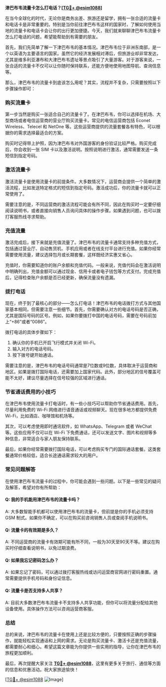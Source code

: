 **津巴布韦流量卡怎么打电话？[[TG💪+ @esim1088](https://t.me/s/esim1088)]**

在当今全球化的时代，无论你是商务出差、旅游还是留学，拥有一张合适的流量卡和电话卡是非常重要的。特别是当你前往津巴布韦这样的国家时，了解如何使用当地的流量卡和电话卡会让你的出行更加便捷。今天，我们就来聊聊津巴布韦流量卡怎么打电话的问题，希望能帮助到有需要的朋友。

首先，我们先简单了解一下津巴布韦的基本情况。津巴布韦位于非洲东南部，是一个以英语为主要语言的国家。虽然它的经济发展相对滞后，但旅游业却非常发达，尤其是维多利亚瀑布和大津巴布韦遗址等景点吸引了大量游客。对于游客来说，一张合适的流量卡不仅可以让你随时保持联系，还能方便地使用地图导航、查询信息等。

那么，津巴布韦的流量卡到底该怎么用呢？其实，流程并不复杂，只需要按照以下步骤操作即可：

### **购买流量卡**
第一步当然是购买一张适合自己的流量卡了。在津巴布韦，你可以选择在机场、大型商场或者电信运营商的营业厅购买流量卡。常见的电信运营商包括 Econet Wireless、Telecel 和 NetOne 等。这些运营商提供的流量套餐各有特色，可以根据你的需求选择最适合的方案。

购买时记得带上护照，因为津巴布韦对外国游客的身份验证比较严格。购买完成后，你会收到一张 SIM 卡以及激活说明。按照说明进行激活，通常需要发送一条短信到指定号码。

### **激活流量卡**
激活流量卡是使用流量卡的前提条件。大多数情况下，运营商会提供一个简单的激活流程，比如发送特定格式的短信到指定号码。激活成功后，你的流量卡就可以正常使用了。

需要注意的是，不同运营商的激活流程可能会有所不同，因此在购买时一定要仔细阅读说明书，或者直接向销售人员询问具体的操作步骤。如果遇到问题，也可以拨打客服热线寻求帮助。

### **充值流量**
激活完成后，接下来就是充值流量了。津巴布韦的流量卡通常支持多种充值方式，包括通过营业厅、自动售货机、手机应用或者在线支付平台进行充值。如果你经常需要使用流量，建议选择包月或长期套餐，这样既经济实惠又省心。

充值时，你需要知道你的账户余额和充值代码。一般来说，充值代码会在激活说明中明确列出，充值金额可以通过现金、信用卡或者电子钱包等方式支付。完成充值后，记得检查账户余额是否已经更新，确保流量没有遗漏。

### **拨打电话**
现在，终于到了最核心的部分——怎么打电话！津巴布韦的电话拨打方式与其他国家基本相同，但需要注意一些细节。首先，你需要确认对方的电话号码是否正确，尤其是国际号码的区号。例如，如果你要拨打中国的电话号码，需要在号码前加上“+86”或者“0086”。

拨打电话的具体步骤如下：
1. 确认你的手机已开启飞行模式并关闭 Wi-Fi。
2. 输入对方的电话号码。
3. 按下拨号键开始通话。

需要注意的是，津巴布韦的电话号码通常是7位数或9位数，具体取决于运营商和地区。如果是拨打国际电话，还需要加上国家代码。此外，部分地区的信号覆盖可能不太好，建议尽量选择在信号较强的区域进行通话。

### **节省通话费用的小技巧**
在津巴布韦使用流量卡打电话时，有一些小技巧可以帮助你节省通话费用。首先，尽量利用免费的 Wi-Fi 网络进行语音通话或视频聊天。现在很多地方都提供免费 Wi-Fi，比如酒店、咖啡馆和机场等。

其次，可以考虑使用即时通讯软件，如 WhatsApp、Telegram 或者 WeChat 等。这些应用不仅可以在 Wi-Fi 下免费通话，还可以发送文字、图片和视频等多种信息，非常适合与家人朋友保持联系。

最后，如果你经常需要拨打国际电话，可以考虑购买专门的国际通话套餐。这类套餐通常价格较低，适合长途通话需求较大的用户。

### **常见问题解答**
在使用津巴布韦流量卡的过程中，你可能会遇到一些问题。以下是一些常见的疑问及解答，希望对你有所帮助：

#### **Q: 我的手机能用津巴布韦的流量卡吗？**
A: 大多数智能手机都可以使用津巴布韦的流量卡，但前提是你的手机必须支持 GSM 制式。如果你不确定，可以在购买前咨询销售人员或查阅手机说明书。

#### **Q: 流量卡的有效期是多久？**
A: 不同运营商的流量卡有效期可能有所不同，一般为30天至90天不等。建议在购买时仔细查看说明书，以免过期浪费。

#### **Q: 如果我忘记密码怎么办？**
A: 如果忘记了密码，可以通过拨打客服热线或访问运营商官网进行密码重置。通常需要提供手机号码和身份证信息。

#### **Q: 流量卡是否支持多人共享？**
A: 目前大多数津巴布韦流量卡不支持多人共享功能，但你可以将流量分配给其他设备使用。具体操作方法可以咨询运营商客服。

### **总结**
总的来说，津巴布韦的流量卡在使用上还是比较方便的，只要按照正确的步骤操作，就能轻松实现通话和上网的需求。无论是购买流量卡、激活卡还是充值流量，都需要耐心和细心。希望这篇文章能为你提供一些实用的指导，让你在津巴布韦的旅程更加顺利。

最后，再次提醒大家关注 **[TG💪+ @esim1088](https://t.me/s/esim1088)**，这里有更多关于旅行、通信等方面的信息和优惠活动。祝大家旅途愉快！

[[TG💪+ @esim1088](https://t.me/s/esim1088) ![Image](https://i.postimg.cc/4NQfJmqS/Snipaste-2025-05-13-00-14-12.png)]